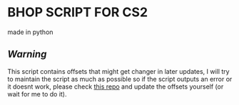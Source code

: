 # BHOP SCRIPT FOR CS2
made in python

## _Warning_
This script contains offsets that might get changer in later updates, I will try to maintain the script as much as possible so if the script outputs an error or it doesnt work, please check [this repo](https://github.com/a2x/cs2-dumper/blob/main/output/offsets.cs) and update the offsets yourself (or wait for me to do it).


